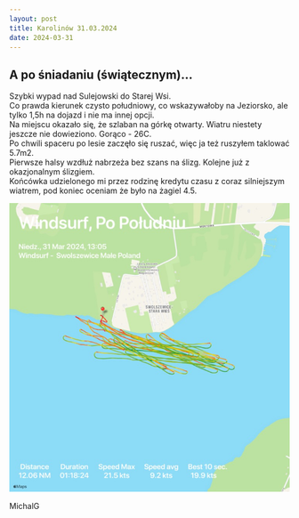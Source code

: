 ```yaml
---
layout: post
title: Karolinów 31.03.2024
date: 2024-03-31
---
```


## A po śniadaniu (świątecznym)...  

Szybki wypad nad Sulejowski do Starej Wsi.  
Co prawda kierunek czysto południowy, co wskazywałoby na Jeziorsko, ale tylko 1,5h na dojazd i nie ma innej opcji.  
Na miejscu okazało się, że szlaban na górkę otwarty. Wiatru niestety jeszcze nie dowieziono. Gorąco - 26C.  
Po chwili spaceru po lesie zaczęło się ruszać, więc ja też ruszyłem taklować 5.7m2.  
Pierwsze halsy wzdłuż nabrzeża bez szans na ślizg. Kolejne już z okazjonalnym ślizgiem.  
Końcówka udzielonego mi przez rodzinę kredytu czasu z coraz silniejszym wiatrem, pod koniec oceniam że było na żagiel 4.5.  

![Ślizgi](https://raw.githubusercontent.com/naspocie/blog/master/images/2024-03-31-Karolinow/IMG_0145.JPG "Ślizgi")  

MichalG  
